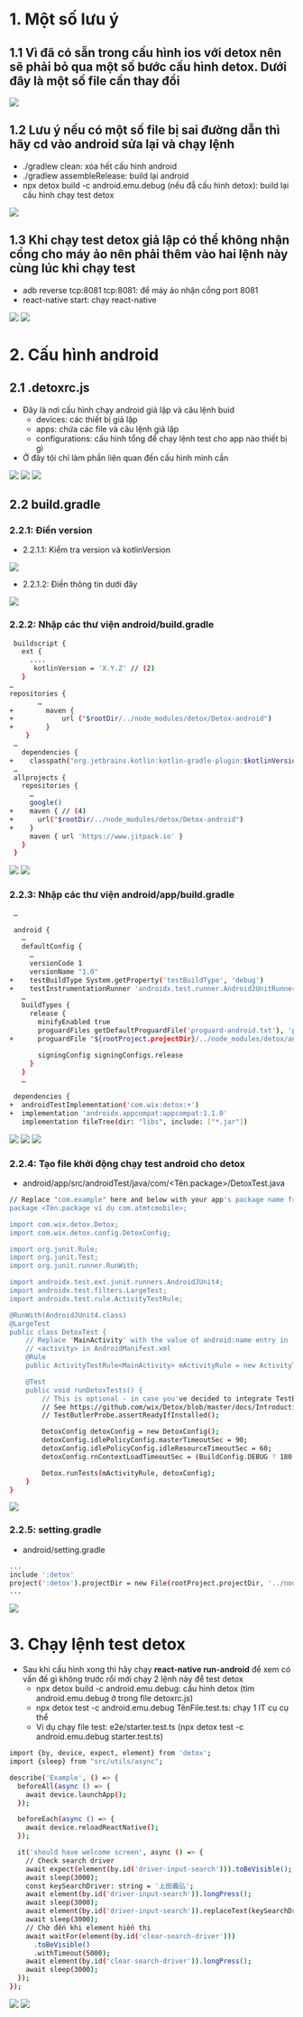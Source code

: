 # 1. Một số lưu ý
## 1.1 Vì đã có sẵn trong cấu hình ios với detox nên sẽ phải bỏ qua một số bước cấu hình detox. Dưới đây là một số file cần thay đổi
   ![](https://res.cloudinary.com/do5mcnq9w/image/upload/v1703649075/detox/detox_android_all_file_change.png)

## 1.2 Lưu ý nếu có một số file bị sai đường dẫn thì hãy cd vào android sửa lại và chạy lệnh 
  - ./gradlew clean: xóa hết cấu hình android
  - ./gradlew assembleRelease: build lại android
  - npx detox build -c android.emu.debug (nếu đẫ cấu hình detox): build lại cấu hình chạy test detox
  
![](https://res.cloudinary.com/do5mcnq9w/image/upload/v1703647856/detox/download_x0fiaq.png)
  
## 1.3 Khi chạy test detox giả lập có thể không nhận cổng cho máy ảo nên phải thêm vào hai lệnh này cùng lúc khi chạy test
  - adb reverse tcp:8081 tcp:8081: để máy ảo nhận cổng port 8081
  - react-native start: chạy react-native

![](https://res.cloudinary.com/do5mcnq9w/image/upload/v1703648550/detox/detox_android_run_test_example.png)
![](https://res.cloudinary.com/do5mcnq9w/image/upload/v1703648690/detox/detox_adb_set_port.png)
  
   
# 2. Cấu hình android
## 2.1 .detoxrc.js
  - Đây là nơi cấu hình chạy android giả lập và câu lệnh buid
    - devices: các thiết bị giả lập
    - apps: chứa các file và câu lệnh giả lập
    - configurations: cấu hình tổng để chạy lệnh test cho app nào thiết bị gì
  - Ở đây tôi chỉ làm phần liên quan đến cấu hình mình cần 

![](https://res.cloudinary.com/do5mcnq9w/image/upload/v1703649973/detox/detox_android_detoxrc_emulator.png)
![](https://res.cloudinary.com/do5mcnq9w/image/upload/v1703650089/detox/detox_android_detoxrc_app.png)
![](https://res.cloudinary.com/do5mcnq9w/image/upload/v1703650170/detox/detox_android_detoxrc_configurations.png)

## 2.2 build.gradle
   ### 2.2.1: Điền version
   - 2.2.1.1: Kiểm tra version và kotlinVersion

![](https://res.cloudinary.com/do5mcnq9w/image/upload/v1703650870/detox/detox_android_build.gradle_check_version_build_and_kotlin.png)

   - 2.2.1.2: Điền thông tin dưới đây

![](https://res.cloudinary.com/do5mcnq9w/image/upload/v1703650550/detox/detox_android_build.gradle_buildscript%20%281%29.png)

   ### 2.2.2: Nhập các thư viện android/build.gradle
```sh
 buildscript {
   ext {
     ....
      kotlinVersion = 'X.Y.Z' // (2)
   }
…
repositories {
       …
+        maven {
+            url ("$rootDir/../node_modules/detox/Detox-android")
+        }
    }
 …
   dependencies {
+    classpath("org.jetbrains.kotlin:kotlin-gradle-plugin:$kotlinVersion") // (3)
 …
 allprojects {
   repositories {
     …
     google()
+    maven { // (4)
+      url("$rootDir/../node_modules/detox/Detox-android")
+    }
     maven { url 'https://www.jitpack.io' }
   }
 }
```

![](https://res.cloudinary.com/do5mcnq9w/image/upload/v1703650550/detox/detox_android_build.gradle_buildscript%20%281%29.png)
![](https://res.cloudinary.com/do5mcnq9w/image/upload/v1703651618/detox/detox_android_build.gradle_dependencies_and_allprojects%20%282%29.png)

   ### 2.2.3: Nhập các thư viện android/app/build.gradle
```sh
 …

 android {
   …
   defaultConfig {
     …
     versionCode 1
     versionName "1.0"
+    testBuildType System.getProperty('testBuildType', 'debug')
+    testInstrumentationRunner 'androidx.test.runner.AndroidJUnitRunner'
   …
   buildTypes {
     release {
       minifyEnabled true
       proguardFiles getDefaultProguardFile('proguard-android.txt'), 'proguard-rules.pro'
+      proguardFile "${rootProject.projectDir}/../node_modules/detox/android/detox/proguard-rules-app.pro"

       signingConfig signingConfigs.release
     }
   }
   …

 dependencies {
+  androidTestImplementation('com.wix:detox:+')
+  implementation 'androidx.appcompat:appcompat:1.1.0'
   implementation fileTree(dir: "libs", include: ["*.jar"])
```

![](https://res.cloudinary.com/do5mcnq9w/image/upload/v1703652057/detox/detox_android_app_build.gradle_android%20%282%29.png)
![](https://res.cloudinary.com/do5mcnq9w/image/upload/v1703651940/detox/detox_android_app_build.gradle_buildTypes%20%281%29.png)
![](https://res.cloudinary.com/do5mcnq9w/image/upload/v1703652165/detox/detox_android_app_build.gradle_dependencies%20%283%29.png)

   ### 2.2.4: Tạo file khởi động chạy test android cho detox
- android/app/src/androidTest/java/com/<Tên.package>/DetoxTest.java

```sh
// Replace "com.example" here and below with your app's package name from the top of MainActivity.java
package <Tên.package ví dụ com.atmtcmobile>;

import com.wix.detox.Detox;
import com.wix.detox.config.DetoxConfig;

import org.junit.Rule;
import org.junit.Test;
import org.junit.runner.RunWith;

import androidx.test.ext.junit.runners.AndroidJUnit4;
import androidx.test.filters.LargeTest;
import androidx.test.rule.ActivityTestRule;

@RunWith(AndroidJUnit4.class)
@LargeTest
public class DetoxTest {
    // Replace 'MainActivity' with the value of android:name entry in
    // <activity> in AndroidManifest.xml
    @Rule
    public ActivityTestRule<MainActivity> mActivityRule = new ActivityTestRule<>(MainActivity.class, false, false);

    @Test
    public void runDetoxTests() {
        // This is optional - in case you've decided to integrate TestButler
        // See https://github.com/wix/Detox/blob/master/docs/Introduction.Android.md#8-test-butler-support-optional
        // TestButlerProbe.assertReadyIfInstalled();

        DetoxConfig detoxConfig = new DetoxConfig();
        detoxConfig.idlePolicyConfig.masterTimeoutSec = 90;
        detoxConfig.idlePolicyConfig.idleResourceTimeoutSec = 60;
        detoxConfig.rnContextLoadTimeoutSec = (BuildConfig.DEBUG ? 180 : 60);

        Detox.runTests(mActivityRule, detoxConfig);
    }
}
```


![](https://res.cloudinary.com/do5mcnq9w/image/upload/v1703652458/detox/detox_android_detoxtest.java.png)

### 2.2.5: setting.gradle
- android/setting.gradle

```sh
...
include ':detox'
project(':detox').projectDir = new File(rootProject.projectDir, '../node_modules/detox/android/detox')
...
```

![](https://res.cloudinary.com/do5mcnq9w/image/upload/v1703652974/detox/detox_android_setting.gradle.png)

# 3. Chạy lệnh test detox
- Sau khi cấu hình xong thì hãy chạy **react-native run-android** để xem có vấn đề gì không trước rồi mới chạy 2 lệnh này để test detox
   - npx detox build -c android.emu.debug: cấu hình detox (tìm android.emu.debug ở trong file detoxrc.js)
   - npx detox test -c android.emu.debug TênFile.test.ts: chạy 1 IT cụ cụ thể
   - Ví dụ chạy file test: e2e/starter.test.ts (npx detox test -c android.emu.debug starter.test.ts)

```sh
import {by, device, expect, element} from 'detox';
import {sleep} from "src/utils/async";

describe('Example', () => {
  beforeAll(async () => {
    await device.launchApp();
  });

  beforeEach(async () => {
    await device.reloadReactNative();
  });

  it('should have welcome screen', async () => {
    // Check search driver
    await expect(element(by.id('driver-input-search'))).toBeVisible();
    await sleep(3000);
    const keySearchDriver: string = '上田義弘';
    await element(by.id('driver-input-search')).longPress();
    await sleep(3000);
    await element(by.id('driver-input-search')).replaceText(keySearchDriver);
    await sleep(3000);
    // Chờ đến khi element hiển thị
    await waitFor(element(by.id('clear-search-driver')))
      .toBeVisible()
      .withTimeout(5000);
    await element(by.id('clear-search-driver')).longPress();
    await sleep(3000);
  });
});
```

![](https://res.cloudinary.com/do5mcnq9w/image/upload/v1703659469/detox/detox_android_app_e2e_starter.test.ts%20%281%29.png)
![](https://res.cloudinary.com/do5mcnq9w/image/upload/v1703659669/detox/detox_android_app_e2e_starter.test.ts%20%282%29.png)
